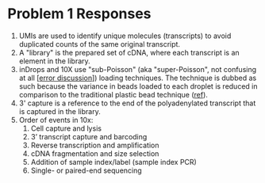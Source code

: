 # Problem 1 Responses
1. UMIs are used to identify unique molecules (transcripts) to avoid duplicated counts of the same original transcript.
2. A "library" is the prepared set of cDNA, where each transcript is an element in the library.
3. inDrops and 10X use "sub-Poisson" (aka "super-Poisson", not confusing at all [[error discussion](https://liorpachter.wordpress.com/2019/02/07/sub-poisson-loading-for-single-cell-rna-seq/)]) loading techniques.
The technique is dubbed as such because the variance in beads loaded to each droplet is reduced in comparison to the traditional plastic bead technique ([ref](https://liorpachter.wordpress.com/2019/02/07/sub-poisson-loading-for-single-cell-rna-seq/)).
4. 3' capture is a reference to the end of the polyadenylated transcript that is captured in the library.
5. Order of events in 10x:
    1. Cell capture and lysis
    2. 3’ transcript capture and barcoding
    3. Reverse transcription and amplification
    4. cDNA fragmentation and size selection
    5. Addition of sample index/label (sample index PCR)
    6. Single- or paired-end sequencing
